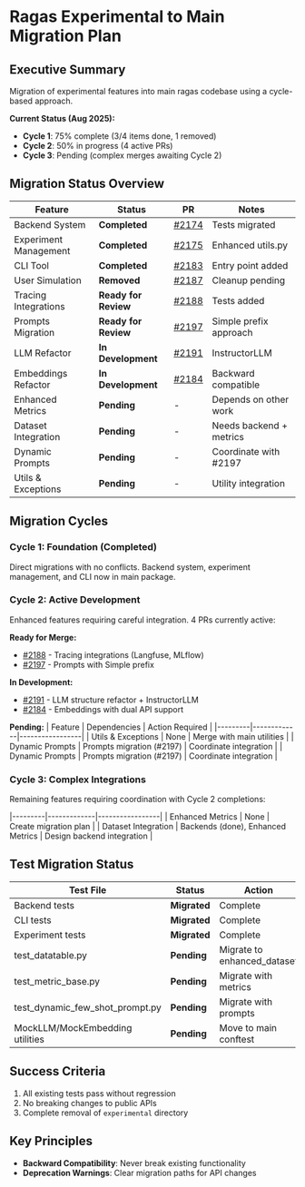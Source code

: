 # Ragas Experimental to Main Migration Plan

## Executive Summary

Migration of experimental features into main ragas codebase using a cycle-based approach.

**Current Status (Aug 2025):**
- **Cycle 1**: 75% complete (3/4 items done, 1 removed)  
- **Cycle 2**: 50% in progress (4 active PRs)
- **Cycle 3**: Pending (complex merges awaiting Cycle 2)

## Migration Status Overview

| Feature | Status | PR | Notes |
|---------|--------|----|-------|
| Backend System | **Completed** | [#2174](https://github.com/explodinggradients/ragas/pull/2174) | Tests migrated |
| Experiment Management | **Completed** | [#2175](https://github.com/explodinggradients/ragas/pull/2175) | Enhanced utils.py |
| CLI Tool | **Completed** | [#2183](https://github.com/explodinggradients/ragas/pull/2183) | Entry point added |
| User Simulation | **Removed** | [#2187](https://github.com/explodinggradients/ragas/pull/2187) | Cleanup pending |
| Tracing Integrations | **Ready for Review** | [#2188](https://github.com/explodinggradients/ragas/pull/2188) | Tests added |
| Prompts Migration | **Ready for Review** | [#2197](https://github.com/explodinggradients/ragas/pull/2197) | Simple prefix approach |
| LLM Refactor | **In Development** | [#2191](https://github.com/explodinggradients/ragas/pull/2191) | InstructorLLM |
| Embeddings Refactor | **In Development** | [#2184](https://github.com/explodinggradients/ragas/pull/2184) | Backward compatible |
| Enhanced Metrics | **Pending** | - | Depends on other work |
| Dataset Integration | **Pending** | - | Needs backend + metrics |
| Dynamic Prompts | **Pending** | - | Coordinate with #2197 |
| Utils & Exceptions | **Pending** | - | Utility integration |

## Migration Cycles

### Cycle 1: Foundation (Completed)
Direct migrations with no conflicts. Backend system, experiment management, and CLI now in main package.

### Cycle 2: Active Development 
Enhanced features requiring careful integration. 4 PRs currently active:

**Ready for Merge:**
- [#2188](https://github.com/explodinggradients/ragas/pull/2188) - Tracing integrations (Langfuse, MLflow)
- [#2197](https://github.com/explodinggradients/ragas/pull/2197) - Prompts with Simple prefix

**In Development:**
- [#2191](https://github.com/explodinggradients/ragas/pull/2191) - LLM structure refactor + InstructorLLM
- [#2184](https://github.com/explodinggradients/ragas/pull/2184) - Embeddings with dual API support

**Pending:**
| Feature | Dependencies | Action Required |
|---------|-------------|-----------------|
| Utils & Exceptions | None | Merge with main utilities |
| Dynamic Prompts | Prompts migration (#2197) | Coordinate integration |
| Dynamic Prompts | Prompts migration (#2197) | Coordinate integration |

### Cycle 3: Complex Integrations
Remaining features requiring coordination with Cycle 2 completions:

|---------|-------------|-----------------|
| Enhanced Metrics | None | Create migration plan |
| Dataset Integration | Backends (done), Enhanced Metrics | Design backend integration |

## Test Migration Status

| Test File | Status | Action |
|-----------|--------|---------|
| Backend tests | **Migrated** | Complete |
| CLI tests | **Migrated** | Complete |  
| Experiment tests | **Migrated** | Complete |
| test_datatable.py | **Pending** | Migrate to enhanced_dataset |
| test_metric_base.py | **Pending** | Migrate with metrics |
| test_dynamic_few_shot_prompt.py | **Pending** | Migrate with prompts |
| MockLLM/MockEmbedding utilities | **Pending** | Move to main conftest |

## Success Criteria

1. All existing tests pass without regression
2. No breaking changes to public APIs
3. Complete removal of `experimental` directory

## Key Principles

- **Backward Compatibility**: Never break existing functionality
- **Deprecation Warnings**: Clear migration paths for API changes